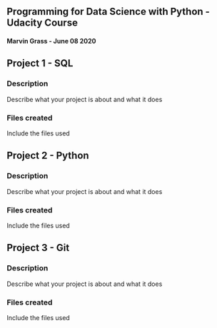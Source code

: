 ## Programming for Data Science with Python - Udacity Course
#### Marvin Grass - June 08 2020

## Project 1 - SQL
### Description
Describe what your project is about and what it does

### Files created
Include the files used

## Project 2 - Python
### Description
Describe what your project is about and what it does

### Files created
Include the files used

## Project 3 - Git
### Description
Describe what your project is about and what it does

### Files created
Include the files used
